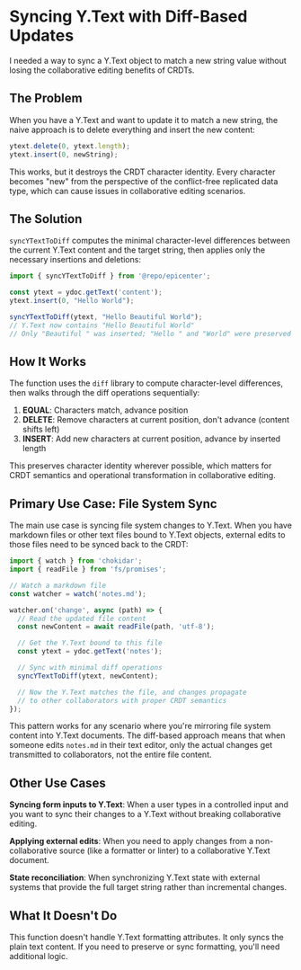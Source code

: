 # Syncing Y.Text with Diff-Based Updates

I needed a way to sync a Y.Text object to match a new string value without losing the collaborative editing benefits of CRDTs.

## The Problem

When you have a Y.Text and want to update it to match a new string, the naive approach is to delete everything and insert the new content:

```typescript
ytext.delete(0, ytext.length);
ytext.insert(0, newString);
```

This works, but it destroys the CRDT character identity. Every character becomes "new" from the perspective of the conflict-free replicated data type, which can cause issues in collaborative editing scenarios.

## The Solution

`syncYTextToDiff` computes the minimal character-level differences between the current Y.Text content and the target string, then applies only the necessary insertions and deletions:

```typescript
import { syncYTextToDiff } from '@repo/epicenter';

const ytext = ydoc.getText('content');
ytext.insert(0, "Hello World");

syncYTextToDiff(ytext, "Hello Beautiful World");
// Y.Text now contains "Hello Beautiful World"
// Only "Beautiful " was inserted; "Hello " and "World" were preserved
```

## How It Works

The function uses the `diff` library to compute character-level differences, then walks through the diff operations sequentially:

1. **EQUAL**: Characters match, advance position
2. **DELETE**: Remove characters at current position, don't advance (content shifts left)
3. **INSERT**: Add new characters at current position, advance by inserted length

This preserves character identity wherever possible, which matters for CRDT semantics and operational transformation in collaborative editing.

## Primary Use Case: File System Sync

The main use case is syncing file system changes to Y.Text. When you have markdown files or other text files bound to Y.Text objects, external edits to those files need to be synced back to the CRDT:

```typescript
import { watch } from 'chokidar';
import { readFile } from 'fs/promises';

// Watch a markdown file
const watcher = watch('notes.md');

watcher.on('change', async (path) => {
  // Read the updated file content
  const newContent = await readFile(path, 'utf-8');

  // Get the Y.Text bound to this file
  const ytext = ydoc.getText('notes');

  // Sync with minimal diff operations
  syncYTextToDiff(ytext, newContent);

  // Now the Y.Text matches the file, and changes propagate
  // to other collaborators with proper CRDT semantics
});
```

This pattern works for any scenario where you're mirroring file system content into Y.Text documents. The diff-based approach means that when someone edits `notes.md` in their text editor, only the actual changes get transmitted to collaborators, not the entire file content.

## Other Use Cases

**Syncing form inputs to Y.Text**: When a user types in a controlled input and you want to sync their changes to a Y.Text without breaking collaborative editing.

**Applying external edits**: When you need to apply changes from a non-collaborative source (like a formatter or linter) to a collaborative Y.Text document.

**State reconciliation**: When synchronizing Y.Text state with external systems that provide the full target string rather than incremental changes.

## What It Doesn't Do

This function doesn't handle Y.Text formatting attributes. It only syncs the plain text content. If you need to preserve or sync formatting, you'll need additional logic.
